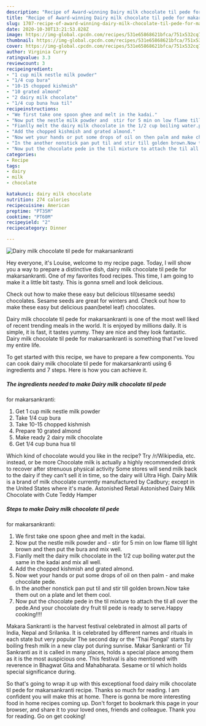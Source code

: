 ```yaml
---
description: "Recipe of Award-winning Dairy milk chocolate til pede for makarsankranti"
title: "Recipe of Award-winning Dairy milk chocolate til pede for makarsankranti"
slug: 1707-recipe-of-award-winning-dairy-milk-chocolate-til-pede-for-makarsankranti
date: 2020-10-30T13:21:53.828Z
image: https://img-global.cpcdn.com/recipes/531e65868621bfca/751x532cq70/dairy-milk-chocolate-til-pede-for-makarsankranti-recipe-main-photo.jpg
thumbnail: https://img-global.cpcdn.com/recipes/531e65868621bfca/751x532cq70/dairy-milk-chocolate-til-pede-for-makarsankranti-recipe-main-photo.jpg
cover: https://img-global.cpcdn.com/recipes/531e65868621bfca/751x532cq70/dairy-milk-chocolate-til-pede-for-makarsankranti-recipe-main-photo.jpg
author: Virginia Curry
ratingvalue: 3.3
reviewcount: 3
recipeingredient:
- "1 cup milk nestle milk powder"
- "1/4 cup bura"
- "10-15 chopped kishmish"
- "10 grated almond"
- "2 dairy milk chocolate"
- "1/4 cup buna hua til"
recipeinstructions:
- "We first take one spoon ghee and melt in the kadai."
- "Now put the nestle milk powder and  stir for 5 min on low flame till light brown and then put the bura and mix well."
- "Fianlly melt the dairy milk chocolate in the 1/2 cup boiling water.put the same in the kadai and mix all well."
- "Add the chopped kishmish and grated almond."
- "Now wet your hands or put some drops of oil on then palm and make chocolate pede."
- "In the another nonstick pan put til and stir till golden brown.Now take them out on a plate and let them cool."
- "Now put the chocolate pede in the til mixture to attach the til all over the pede.And your chocolate dry fruit til pede is ready to serve.Happy cooking!!!!"
categories:
- Recipe
tags:
- dairy
- milk
- chocolate

katakunci: dairy milk chocolate 
nutrition: 274 calories
recipecuisine: American
preptime: "PT35M"
cooktime: "PT60M"
recipeyield: "2"
recipecategory: Dinner

---
```



![Dairy milk chocolate til pede
for makarsankranti](https://img-global.cpcdn.com/recipes/531e65868621bfca/751x532cq70/dairy-milk-chocolate-til-pede-for-makarsankranti-recipe-main-photo.jpg)

Hey everyone, it's Louise, welcome to my recipe page. Today, I will show you a way to prepare a distinctive dish, dairy milk chocolate til pede
for makarsankranti. One of my favorites food recipes. This time, I am going to make it a little bit tasty. This is gonna smell and look delicious.

Check out how to make these easy but delicious til(sesame seeds) chocolates. Sesame seeds are great for winters and. Check out how to make these easy but delicious paan(betel leaf) chocolates.

Dairy milk chocolate til pede
for makarsankranti is one of the most well liked of recent trending meals in the world. It is enjoyed by millions daily. It is simple, it is fast, it tastes yummy. They are nice and they look fantastic. Dairy milk chocolate til pede
for makarsankranti is something that I've loved my entire life.


To get started with this recipe, we have to prepare a few components. You can cook dairy milk chocolate til pede
for makarsankranti using 6 ingredients and 7 steps. Here is how you can achieve it.

<!--inarticleads1-->

##### The ingredients needed to make Dairy milk chocolate til pede
for makarsankranti:

1. Get 1 cup milk nestle milk powder
1. Take 1/4 cup bura
1. Take 10-15 chopped kishmish
1. Prepare 10 grated almond
1. Make ready 2 dairy milk chocolate
1. Get 1/4 cup buna hua til


Which kind of chocolate would you like in the recipe? Try /r/Wikipedia, etc. instead, or be more Chocolate milk is actually a highly recommended drink to recover after strenuous physical activity Some stores will send milk back to the dairy if they can&#39;t sell it in time, so the dairy will Ultra High. Dairy Milk is a brand of milk chocolate currently manufactured by Cadbury; except in the United States where it&#39;s made. Astonished Retail Astonished Dairy Milk Chocolate with Cute Teddy Hamper 

<!--inarticleads2-->

##### Steps to make Dairy milk chocolate til pede
for makarsankranti:

1. We first take one spoon ghee and melt in the kadai.
1. Now put the nestle milk powder and  - stir for 5 min on low flame till light brown and then put the bura and mix well.
1. Fianlly melt the dairy milk chocolate in the 1/2 cup boiling water.put the same in the kadai and mix all well.
1. Add the chopped kishmish and grated almond.
1. Now wet your hands or put some drops of oil on then palm - and make chocolate pede.
1. In the another nonstick pan put til and stir till golden brown.Now take them out on a plate and let them cool.
1. Now put the chocolate pede in the til mixture to attach the til all over the pede.And your chocolate dry fruit til pede is ready to serve.Happy cooking!!!!


Makara Sankranti is the harvest festival celebrated in almost all parts of India, Nepal and Srilanka. It is celebrated by different names and rituals in each state but very popular The second day or the &#39;Thai Pongal&#39; starts by boiling fresh milk in a new clay pot during sunrise. Makar Sankranti or Til Sankranti as it is called in many places, holds a special place among them as it is the most auspicious one. This festival is also mentioned with reverence in Bhagwat Gita and Mahabharata. Sesame or til which holds special significance during. 

So that's going to wrap it up with this exceptional food dairy milk chocolate til pede
for makarsankranti recipe. Thanks so much for reading. I am confident you will make this at home. There is gonna be more interesting food in home recipes coming up. Don't forget to bookmark this page in your browser, and share it to your loved ones, friends and colleague. Thank you for reading. Go on get cooking!
